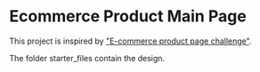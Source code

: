 # Ecommerce Product Main Page

This project is inspired by ["E-commerce product page challenge"](https://www.frontendmentor.io/challenges/ecommerce-product-page-UPsZ9MJp6).

The folder starter_files contain the design.
